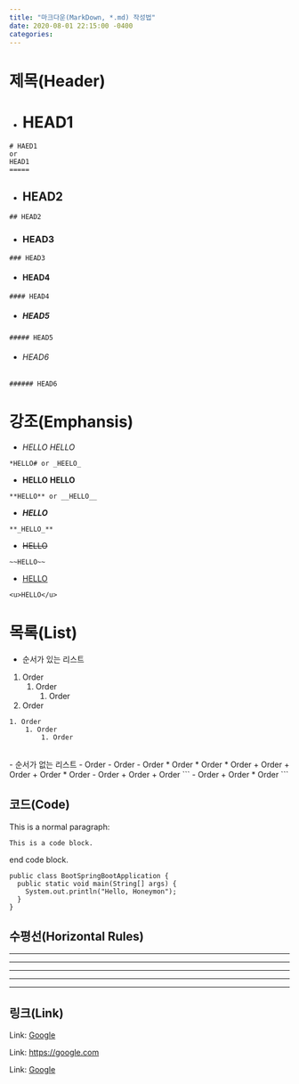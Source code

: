 ```yaml
---
title: "마크다운(MarkDown, *.md) 작성법"
date: 2020-08-01 22:15:00 -0400
categories:
---
```


# 제목(Header)

- # HEAD1
```
# HAED1
or
HEAD1
=====
```

- ## HEAD2
```
## HEAD2
```

- ### HEAD3
```
### HEAD3
```

- #### HEAD4
```
#### HEAD4
```

- ##### HEAD5
```
##### HEAD5
```

- ###### HEAD6
```
###### HEAD6
```


# 강조(Emphansis)

- *HELLO* _HELLO_
```
*HELLO# or _HEELO_
```

- **HELLO** __HELLO__
```
**HELLO** or __HELLO__
```

- **_HELLO_**
```
**_HELLO_**
```

- ~~HELLO~~
```
~~HELLO~~
```

- <u>HELLO</u>
```
<u>HELLO</u>
```


# 목록(List)

- 순서가 있는 리스트
1. Order
    1. Order
        1. Order
1. Order
```
1. Order
    1. Order
        1. Order
```
<br>
- 순서가 없는 리스트
- Order
    - Order
        - Order
* Order
    * Order
        * Order
+ Order
    + Order
        + Order
* Order
    - Order
        + Order
            + Order
```
- Order
+ Order
* Order
```


## 코드(Code)

This is a normal paragraph:

    This is a code block.
    
end code block.

```
public class BootSpringBootApplication {
  public static void main(String[] args) {
    System.out.println("Hello, Honeymon");
  }
}
```


## 수평선(Horizontal Rules)

* * *

***

*****

- - -

---------------------------------------


## 링크(Link)

Link: [Google][google-link]

[google-link]: https://google.com

Link: <https://google.com>

Link: [Google](https://google.com)
